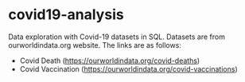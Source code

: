 # covid19-analysis

Data exploration with Covid-19 datasets in SQL. Datasets are from ourworldindata.org website. The links are as follows:
+ Covid Death (https://ourworldindata.org/covid-deaths)
+ Covid Vaccination (https://ourworldindata.org/covid-vaccinations)
